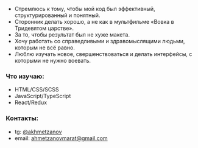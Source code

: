 - Стремлюсь к тому, чтобы мой код был эффективный, структурированный и понятный.
- Сторонник делать хорошо, а не как в мультфильме «Вовка в Тридевятом царстве».
- За то, чтобы результат был не хуже макета.
- Хочу работать со справедливыми и здравомыслящими людьми, которым не всё равно.
- Люблю изучать новое, свершенствоваться и делать интерфейсы, с которыми не нужно воевать.

### Что изучаю:
- HTML/CSS/SCSS
- JavaScript/TypeScript
- React/Redux

### Контакты:
- tg: [@akhmetzanov](https://t.me/akhmetzanov)
- email: ahmetzanovmarat@gmail.com
